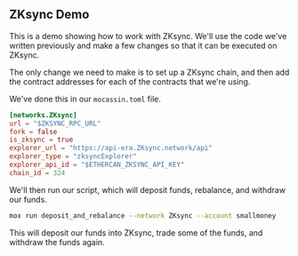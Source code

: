 ## ZKsync Demo

This is a demo showing how to work with ZKsync. We'll use the code we've written previously and make a few changes so that it can be executed on ZKsync.

The only change we need to make is to set up a ZKsync chain, and then add the contract addresses for each of the contracts that we're using.

We've done this in our `mocassin.toml` file.

```toml
[networks.ZKsync]
url = "$ZKSYNC_RPC_URL"
fork = false
is_zksync = true
explorer_url = "https://api-era.ZKsync.network/api"
explorer_type = "zksyncExplorer"
explorer_api_id = "$ETHERCAN_ZKSYNC_API_KEY"
chain_id = 324
```

We'll then run our script, which will deposit funds, rebalance, and withdraw our funds.

```bash
mox run deposit_and_rebalance --network ZKsync --account smallmoney
```

This will deposit our funds into ZKsync, trade some of the funds, and withdraw the funds again.
